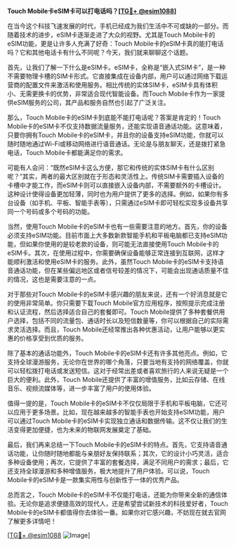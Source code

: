**Touch Mobile卡eSIM卡可以打电话吗？[[TG💪+ @esim1088](https://t.me/s/esim1088)]**

在当今这个科技飞速发展的时代，手机已经成为我们生活中不可或缺的一部分。而随着技术的进步，eSIM卡逐渐走进了大众的视野。尤其是Touch Mobile卡的eSIM功能，更是让许多人充满了好奇：Touch Mobile卡的eSIM卡真的能打电话吗？它和其他电话卡有什么不同呢？今天，我们就来聊聊这个话题。

首先，让我们了解一下什么是eSIM卡。eSIM卡，全称是“嵌入式SIM卡”，是一种不需要物理卡槽的SIM卡形式。它直接集成在设备内部，用户可以通过网络下载运营商的配置文件来激活和使用服务。相比传统的实体SIM卡，eSIM卡具有体积小、无需更换卡的优势，非常适合现代智能设备。而Touch Mobile卡作为一家提供eSIM服务的公司，其产品和服务自然也引起了广泛关注。

那么，Touch Mobile卡的eSIM卡到底能不能打电话呢？答案是肯定的！Touch Mobile卡的eSIM卡不仅支持数据流量服务，还能实现语音通话功能。这意味着，只要你拥有Touch Mobile卡的eSIM卡，并且你的设备支持eSIM功能，你就可以随时随地通过Wi-Fi或移动网络进行语音通话。无论是与朋友聊天，还是拨打紧急电话，Touch Mobile卡都能满足你的需求。

可能有人会问：“既然eSIM卡这么方便，那它和传统的实体SIM卡有什么区别呢？”其实，两者的最大区别就在于形态和灵活性上。传统SIM卡需要插入设备的卡槽中才能工作，而eSIM卡则可以直接嵌入设备内部，不需要额外的卡槽设计。这种设计使得设备更加轻薄，同时也为用户提供了更多的选择。例如，如果你有多台设备（如手机、平板、智能手表等），只需通过eSIM卡即可轻松实现多设备共享同一个号码或多个号码的功能。

当然，使用Touch Mobile卡的eSIM卡也有一些需要注意的地方。首先，你的设备必须支持eSIM功能。目前市面上大多数新款智能手机和平板电脑都已支持eSIM功能，但如果你使用的是较老款的设备，则可能无法直接使用Touch Mobile卡的eSIM卡。其次，在使用过程中，你需要确保设备能够正常连接到互联网，这样才能顺利激活和使用eSIM卡的服务。此外，虽然Touch Mobile卡的eSIM卡支持语音通话功能，但在某些偏远地区或者信号较差的情况下，可能会出现通话质量不佳的情况，这也是需要注意的一点。

对于那些对Touch Mobile卡的eSIM卡感兴趣的朋友来说，还有一个好消息就是它的使用非常简单。你只需要下载Touch Mobile官方应用程序，按照提示完成注册和认证流程，然后选择适合自己的套餐即可。Touch Mobile提供了多种套餐供用户选择，包括不同的流量包、通话时长以及短信数量等，你可以根据自己的实际需求灵活选择。而且，Touch Mobile还经常推出各种优惠活动，让用户能够以更实惠的价格享受到优质的服务。

除了基本的通话功能外，Touch Mobile卡的eSIM卡还有许多其他亮点。例如，它支持全球漫游服务，无论你在世界的哪个角落，只要当地有支持的网络覆盖，你就可以轻松拨打电话或发送短信。这对于经常出差或者喜欢旅行的人来说无疑是一个巨大的便利。此外，Touch Mobile还提供了丰富的增值服务，比如云存储、在线音乐、视频流媒体等，进一步丰富了用户的使用体验。

值得一提的是，Touch Mobile卡的eSIM卡不仅仅局限于手机和平板电脑，它还可以应用于更多场景。比如，现在越来越多的智能手表也开始支持eSIM功能，用户可以通过Touch Mobile卡的eSIM卡实现独立通话和数据传输。这不仅让我们的生活变得更加便捷，也为未来的物联网发展奠定了基础。

最后，我们再来总结一下Touch Mobile卡的eSIM卡的特点。首先，它支持语音通话功能，让你随时随地都能与亲朋好友保持联系；其次，它的设计小巧灵活，适合多种设备使用；再次，它提供了丰富的套餐选择，满足不同用户的需求；最后，它还支持全球漫游和多种增值服务，极大地提升了用户体验。可以说，Touch Mobile卡的eSIM卡是一款集实用性与创新性于一体的优秀产品。

总而言之，Touch Mobile卡的eSIM卡不仅能打电话，还能为你带来全新的通信体验。无论你是追求便捷高效的现代人，还是希望尝试新技术的科技爱好者，Touch Mobile卡的eSIM卡都值得你去体验一番。如果你对它感兴趣，不妨现在就去官网了解更多详情吧！

[[TG💪+ @esim1088](https://t.me/s/esim1088) ![Image](https://i.postimg.cc/4NQfJmqS/Snipaste-2025-05-13-00-14-12.png)]